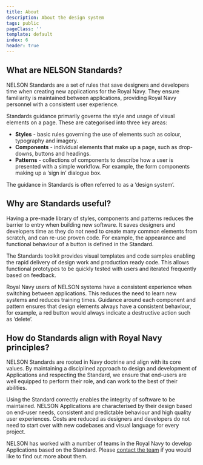 ```yaml
---
title: About
description: About the design system
tags: public
pageClass: ''
template: default
index: 6
header: true
---
```


## What are NELSON Standards?
NELSON Standards are a set of rules that save designers and developers time when creating new applications for the Royal Navy. They ensure familiarity is maintained between applications, providing Royal Navy personnel with a consistent user experience.

Standards guidance primarily governs the style and usage of visual elements on a page. These are categorised into three key areas:

* **Styles** - basic rules governing the use of elements such as colour, typography and imagery.
* **Components** - individual elements that make up a page, such as drop-downs, buttons and headings.
* **Patterns** - collections of components to describe how a user is presented with a simple workflow. For example, the form components making up a ‘sign in’ dialogue box.

The guidance in Standards is often referred to as a ‘design system’.

## Why are Standards useful?
Having a pre-made library of styles, components and patterns reduces the barrier to entry when building new software. It saves designers and developers time as they do not need to create many common elements from scratch, and can re-use proven code. For example, the appearance and functional behaviour of a button is defined in the Standard.

The Standards toolkit provides visual templates and code samples enabling the rapid delivery of design work and production ready code. This allows functional prototypes to be quickly tested with users and iterated frequently based on feedback.

Royal Navy users of NELSON systems have a consistent experience when switching between applications. This reduces the need to learn new systems and reduces training times. Guidance around each component and pattern ensures that design elements always have a consistent behaviour, for example, a red button would always indicate a destructive action such as ‘delete’.

## How do Standards align with Royal Navy principles?
NELSON Standards are rooted in Navy doctrine and align with its core values. By maintaining a disciplined approach to design and development of Applications and respecting the Standard, we ensure that end-users are well equipped to perform their role, and can work to the best of their abilities.

Using the Standard correctly enables the integrity of software to be maintained. NELSON Applications are characterised by their design based on end-user needs, consistent and predictable behaviour and high quality user experiences. Costs are reduced as designers and developers do not need to start over with new codebases and visual language for every project.

NELSON has worked with a number of teams in the Royal Navy to develop Applications based on the Standard. Please [contact the team](/contact) if you would like to find out more about them.
